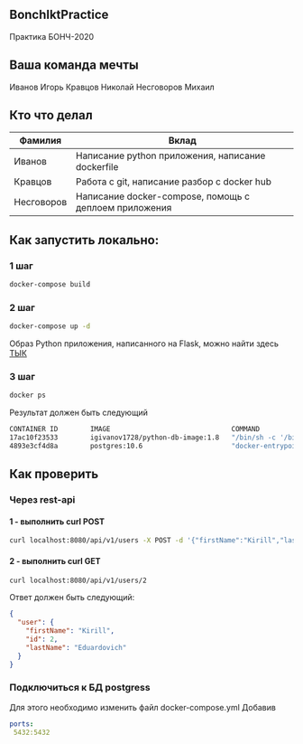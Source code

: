 
## BonchIktPractice
Практика БОНЧ-2020
## Ваша команда мечты
Иванов Игорь
Кравцов Николай
Несговоров Михаил
## Кто что делал
| Фамилия | Вклад |
| ------------- | ------------- |
| Иванов | Написание python приложения, написание dockerfile|
| Кравцов | Работа с git, написание разбор с docker hub | 
| Несговоров | Написание docker-compose, помощь с деплоем приложения|
## Как запустить локально:
### 1 шаг
```bash
docker-compose build 
```
### 2 шаг
```bash
docker-compose up -d
```
Образ Python приложения, написанного на Flask, можно найти здесь [ТЫК](https://hub.docker.com/repository/docker/igivanov1728/python-db-image)
### 3 шаг
```bash
docker ps 
```
Результат должен быть следующий
```bash
CONTAINER ID        IMAGE                              COMMAND                  CREATED             STATUS                    PORTS                    NAMES
17ac10f23533        igivanov1728/python-db-image:1.8   "/bin/sh -c '/bin/sh…"   16 minutes ago      Up 16 minutes             0.0.0.0:8080->8080/tcp   bonchiktpracticemain_web_1
4893e3cf4d8a        postgres:10.6                      "docker-entrypoint.s…"   40 minutes ago      Up 40 minutes (healthy)   5432/tcp                 postgres_db
```

## Как проверить
### Через rest-api
#### 1 - выполнить curl POST
```bash
curl localhost:8080/api/v1/users -X POST -d '{"firstName":"Kirill","lastName":"Eduardovich"}' --header "Content-Type: application/json"
```
#### 2 - выполнить curl GET
```bash
curl localhost:8080/api/v1/users/2
```
Ответ должен быть следующий:
```json
{
  "user": {
    "firstName": "Kirill",
    "id": 2,
    "lastName": "Eduardovich"
  }
}
```
### Подключиться к БД postgress

Для этого необходимо изменить файл docker-compose.yml
Добавив 
```yaml
ports:
 5432:5432
```

